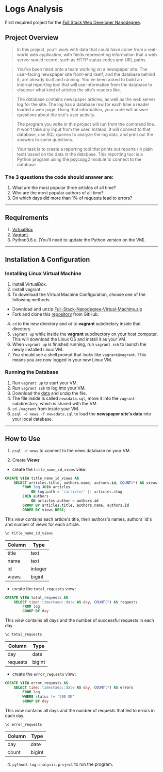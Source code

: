 # Logs Analysis
First required project for the [Full Stack Web Developer Nanodegree][1].

## Project Overview

> In this project, you'll work with data that could have come from a real-world web application, with fields representing information that a web server would record, such as HTTP status codes and URL paths.

>You've been hired onto a team working on a newspaper site. The user-facing newspaper site front-end itself, and the database behind it, are already built and running. You've been asked to build an internal reporting tool that will use information from the database to discover what kind of articles the site's readers like.

>The database contains newspaper articles, as well as the web server log for the site. The log has a database row for each time a reader loaded a web page. Using that information, your code will answer questions about the site's user activity.

>The program you write in this project will run from the command line. It won't take any input from the user. Instead, it will connect to that database, use SQL queries to analyze the log data, and print out the answers to some questions.

>Your task is to create a reporting tool that prints out reports (in plain text) based on the data in the database. This reporting tool is a Python program using the psycopg2 module to connect to the database.

### The 3 questions the code should answer are:
1. What are the most popular three articles of all time?
2. Who are the most popular authors of all time?
3. On which days did more than 1% of requests lead to errors?
----
## Requirements
1. [VirtualBox][2]
2. [Vagrant][3].
3. Python3.6.x. (You'll need to update the Python version on the VM).
---
## Installation & Configuration
### Installing Linux Virtual Machine
1. Install VirtualBox.
2. Install vagrant.
3. To download the Virtual Machine Configuration, choose one of the following methods:
 * Download and unzip [Full-Stack-Nanodegree-Virtual-Machine.zip][4]
 * Fork and clone this [repository][5] from GitHub.

4. `cd` to the new directory and `cd` to **vagrant** subdiretory inside that directory.
5. `vagrant up` while inside the **vagrant** subdirectory on your host computer. This will download the Linux OS and install it as your VM.
6. When `vagrant up` is finished running, run `vagrant ssh` to launch the newly installed Linux VM.
7. You should see a shell prompt that looks like `vagrant@vagrant`. This means you are now logged in your new Linux VM.

### Running the Database
1. Run `vagrant up` to start your VM.
2. Run `vagrant ssh` to log into your VM.
3. Download the [data][6] and unzip the file.
4. The file inside is called `newsdata.sql`, move it into the `vagrant` subdirectory, which is shared with the VM.
5. `cd /vagrant` from inside your VM.
6. `psql -d news -f newsdata.sql` to load the **newspaper site's data** into your local database.

---

## How to Use
1. `psql -d news` to connect to the news database on your VM.

2. Create _**Views**_


- create the `title_name_id_views` view:

```sql
CREATE VIEW title_name_id_views AS
    SELECT articles.title, authors.name, authors.id, COUNT(*) AS views
        FROM log JOIN articles
            ON log.path = '/article/' || articles.slug
        JOIN authors
            ON articles.author = authors.id
        GROUP BY articles.title, authors.name, authors.id
        ORDER BY views DESC;
```
This _view_ contains each article's title, their authors's names, authors' id's and number of views for each article.

`\d title_name_id_views`

| Column | Type |
| ------ | ---- |
| title | text |
| name | text |
| id | integer |
| views | bigint |

- create the `total_requests` view:

```sql
CREATE VIEW total_requests AS
    SELECT time::timestamp::date AS day, COUNT(*) AS requests
        FROM log
        GROUP BY day
```
This _view_ contains all days and the number of successful requests in each day.

`\d total_requests`

| Column | Type |
| ------ | ---- |
| day | date |
| requests | bigint |

- create the `error_requests` view:

```sql
CREATE VIEW error_requests AS
    SELECT time::timestamp::date AS day, COUNT(*) AS errors
        FROM log
        WHERE status != '200 OK'
        GROUP BY day
```
This _view_ contains all days and the number of requests that led to errors in each day.

`\d error_requests`

| Column |Type |
| ------ | --- |
| day | date |
| count | bigint |


4. `python3 log-analysis.project` to run the program.

[//]:  # (Links and references)

[1]: <https://www.udacity.com/course/full-stack-web-developer-nanodegree--nd004>
[2]: <https://www.virtualbox.org/wiki/Download_Old_Builds_5_1>
[3]: <https://www.vagrantup.com/downloads.html>
[4]: <https://s3.amazonaws.com/video.udacity-data.com/topher/2018/April/5acfbfa3_fsnd-virtual-machine/fsnd-virtual-machine.zip>
[5]: <https://github.com/udacity/fullstack-nanodegree-vm>
[6]: <https://d17h27t6h515a5.cloudfront.net/topher/2016/August/57b5f748_newsdata/newsdata.zip>
